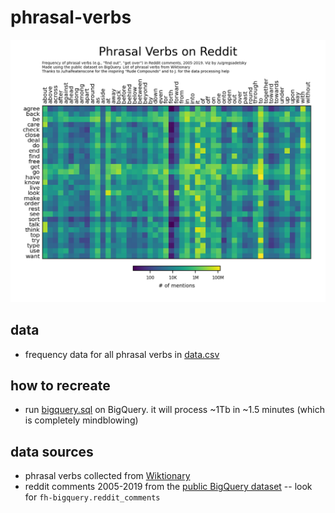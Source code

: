 # phrasal-verbs

![output](output.png)

## data

- frequency data for all phrasal verbs in [data.csv](data.csv)

## how to recreate

- run [bigquery.sql](bigquery.sql) on BigQuery. it will process ~1Tb in ~1.5 minutes (which is completely mindblowing)

## data sources

- phrasal verbs collected from [Wiktionary](https://en.wiktionary.org/w/index.php?title=Category:English_phrasal_verbs)
- reddit comments 2005-2019 from the [public BigQuery dataset](https://cloud.google.com/bigquery/public-data)
-- look for `fh-bigquery.reddit_comments`
